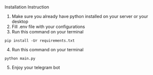 Installation Instruction

1. Make sure you already have python installed on your server or your desktop
2. Fill .env file with your configurations
3. Run this command on your terminal
```
pip install -Ur requirements.txt
```
4. Run this command on your terminal
```
python main.py
```
5. Enjoy your telegram bot